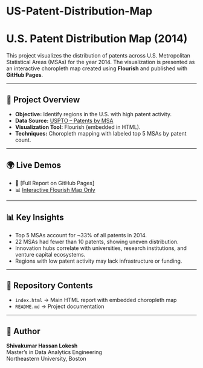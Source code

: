 # US-Patent-Distribution-Map

# U.S. Patent Distribution Map (2014)

This project visualizes the distribution of patents across U.S. Metropolitan Statistical Areas (MSAs) for the year 2014. The visualization is presented as an interactive choropleth map created using **Flourish** and published with **GitHub Pages**.

---

## 📌 Project Overview
- **Objective:** Identify regions in the U.S. with high patent activity.  
- **Data Source:** [USPTO – Patents by MSA](https://www.uspto.gov/web/offices/ac/ido/oeip/taf/cls_cbsa/allcbsa_gd.htm)  
- **Visualization Tool:** Flourish (embedded in HTML).  
- **Techniques:** Choropleth mapping with labeled top 5 MSAs by patent count.  

---

## 🌍 Live Demos
- 📄 [Full Report on GitHub Pages] 
- 📊 [Interactive Flourish Map Only](https://public.flourish.studio/visualisation/20650408/)  

---

## 📊 Key Insights
- Top 5 MSAs account for ~33% of all patents in 2014.  
- 22 MSAs had fewer than 10 patents, showing uneven distribution.  
- Innovation hubs correlate with universities, research institutions, and venture capital ecosystems.  
- Regions with low patent activity may lack infrastructure or funding.  

---

## 📂 Repository Contents
- `index.html` → Main HTML report with embedded choropleth map  
- `README.md` → Project documentation  

---

## 👤 Author
**Shivakumar Hassan Lokesh**  
Master’s in Data Analytics Engineering  
Northeastern University, Boston  
